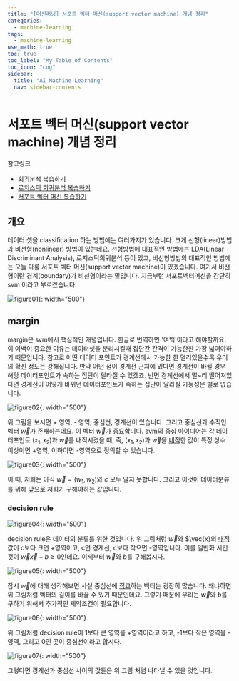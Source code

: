 ```yaml
---
title: "[머신러닝] 서포트 벡터 머신(support vector machine) 개념 정리" 
categories:
  - machine-learning
tags:
  - machine-learning
use_math: true
toc: true
toc_label: "My Table of Contents"
toc_icon: "cog"
sidebar:
  title: "AI Machine Learning"
  nav: sidebar-contents
---
```


# 서포트 벡터 머신(support vector machine) 개념 정리

참고링크
* [회귀분석 복습하기](https://losskatsu.github.io/statistics/simple-regression/)
* [로지스틱 회귀분석 복습하기](https://losskatsu.github.io/statistics/logistic-regression/)
* [서포트 벡터 머신 복습하기](https://losskatsu.github.io/machine-learning/svm/)


## 개요

데이터 셋을 classification 하는 방법에는 여러가지가 있습니다. 
크게 선형(linear)방법과 비선형(nonlinear) 방법이 있는데요. 
선형방법에 대표적인 방법에는 LDA(Linear Discriminant Analysis), 로지스틱회귀분석 등이 있고, 
비선형방법의 대표적인 방법에는 오늘 다룰 서포트 벡터 머신(support vector machine)이 있겠습니다. 
여기서 비선형이란 경계(boundary)가 비선형이라는 말입니다. 
지금부턴 서포트벡터머신을 간단히 svm 이라고 부르겠습니다.

![figure01](/assets/images/ml/svm/svm01.jpg){: width="500"}


## margin 

margin은 svm에서 핵심적인 개념입니다. 한글로 번역하면 '여백'이라고 해야할까요. 
이 여백이 중요한 이유는 데이터셋을 분리시킬때 집단간 간격이 가능한한 가장 넓어야하기 때문입니다. 
참고로 어떤 데이터 포인트가 경계선에서 가능한 한 멀리있을수록 우리의 확신 정도는 강해집니다. 
만약 어떤 점이 경계선 근처에 있다면 경계선이 바뀔 경우 해당 데이터포인트가 속하는 집단이 달라질 수 있겠죠. 
반면 경계선에서 멀~리 떨어져있다면 경계선이 어떻게 바뀌던 데이터포인트가 속하는 집단이 달라질 가능성은 별로 없습니다. 

![figure02](/assets/images/ml/svm/svm02.jpg){: width="500"}

위 그림을 보시면 + 영역, - 영역, 중심선, 경계선이 있습니다. 
그리고 중심선과 수직인 벡터 $\vec{w}$가 존재하는데요. 
이 벡터 $\vec{w}$가 중요합니다. 
svm의 중심 아이디어는 각 데이터포인트 $(x_1, x_2)$과 $\vec{w}$를 내적시켰을 때, 
즉, $(x_1, x_2)$과 $\vec{w}$을 [내적](https://losskatsu.github.io/linear-algebra/innerproduct/)한 값이 특정 상수 이상이면 +영역, 이하이면 -영역으로 정의할 수 있습니다. 

![figure03](/assets/images/ml/svm/svm03.jpg){: width="500"}

이 때, 저희는 아직 $\vec{w} = (w_1, w_2)$와 $c$ 모두 알지 못합니다. 
그리고 이것이 데이터분류를 위해 앞으로 저희가 구해야하는 값입니다. 

### decision rule

![figure04](/assets/images/ml/svm/svm04.jpg){: width="500"}

decision rule은 데이터의 분류를 위한 것입니다. 
위 그림처럼 $\vec{w}$와 $\vec{x}의 [내적](https://losskatsu.github.io/linear-algebra/innerproduct/)값이 c보다 크면 +영역이고, c면 경계선, c보다 작으면 -영역입니다. 이를 일반화 시킨 것이 $\vec{w}\vec{x}+b \geq 0$인데요. 이제부터 $\vec{w}$와 $b$를 구해봅시다. 

![figure05](/assets/images/ml/svm/svm05.jpg){: width="500"}

잠시 $\vec{w}$에 대해 생각해보면 사실 중심선에 [직교](https://losskatsu.github.io/linear-algebra/orthogonal/)하는 벡터는 굉장히 많습니다. 
왜냐하면 위 그림처럼 벡터의 길이를 바꿀 수 있기 때문인데요. 
그렇기 때문에 우리는 $\vec{w}$와 $b$를 구하기 위해서 추가적인 제약조건이 필요합니다. 

![figure06](/assets/images/ml/svm/svm06.jpg){: width="500"}

위 그림처럼 decision rule이 1보다 큰 영역을 +영역이라고 하고, -1보다 작은 영역을 -영역, 그리고 0인 곳이 중심선이라고 합시다. 

![figure07](/assets/images/ml/svm/svm07.jpg){: width="500"}

그렇다면 경계선과 중심선 사이의 값들은 위 그림 처럼 나타낼 수 있을 것입니다. 

